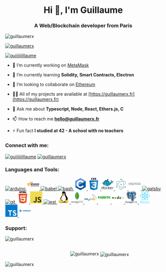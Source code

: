 <h1 align="center">Hi 👋, I'm Guillaume</h1>
<h3 align="center">A Web/Blockchain developer from Paris</h3>

<p align="left"> <img src="https://komarev.com/ghpvc/?username=guillaumerx&label=Profile%20views&color=000000&style=flat" alt="guillaumerx" /> </p>

<p align="left"> <a href="https://github.com/ryo-ma/github-profile-trophy"><img src="https://github-profile-trophy.vercel.app/?username=guillaumerx" alt="guillaumerx" /></a> </p>

<p align="left"> <a href="https://twitter.com/guiiiiiiillaume" target="blank"><img src="https://img.shields.io/twitter/follow/guiiiiiiillaume?logo=twitter&style=for-the-badge" alt="guiiiiiiillaume" /></a> </p>

- 🔭 I’m currently working on [MetaMask](https://github.com/MetaMask)

- 🌱 I’m currently learning **Solidity, Smart Contracts, Electron**

- 👯 I’m looking to collaborate on [Ethereum](https://github.com/topics/ethereum)

- 👨‍💻 All of my projects are available at [https://guillaumerx.fr](https://guillaumerx.fr)

- 💬 Ask me about **Typescript, Node, React, Ethers.js, C**

- 📫 How to reach me **hello@guillaumerx.fr**

- ⚡ Fun fact **I studied at 42 - A school with no teachers**

<h3 align="left">Connect with me:</h3>
<p align="left">
<a href="https://twitter.com/guiiiiiiillaume" target="blank"><img align="center" src="https://cdn.jsdelivr.net/npm/simple-icons@3.0.1/icons/twitter.svg" alt="guiiiiiiillaume" height="30" width="40" /></a>
<a href="https://linkedin.com/in/guillaumerx" target="blank"><img align="center" src="https://cdn.jsdelivr.net/npm/simple-icons@3.0.1/icons/linkedin.svg" alt="guillaumerx" height="30" width="40" /></a>
</p>

<h3 align="left">Languages and Tools:</h3>
<p align="left"> <a href="https://www.arduino.cc/" target="_blank"> <img src="https://cdn.worldvectorlogo.com/logos/arduino-1.svg" alt="arduino" width="40" height="40"/> </a> <a href="https://aws.amazon.com" target="_blank"> <img src="https://raw.githubusercontent.com/devicons/devicon/master/icons/amazonwebservices/amazonwebservices-original-wordmark.svg" alt="aws" width="40" height="40"/> </a> <a href="https://babeljs.io/" target="_blank"> <img src="https://www.vectorlogo.zone/logos/babeljs/babeljs-icon.svg" alt="babel" width="40" height="40"/> </a> <a href="https://www.gnu.org/software/bash/" target="_blank"> <img src="https://www.vectorlogo.zone/logos/gnu_bash/gnu_bash-icon.svg" alt="bash" width="40" height="40"/> </a> <a href="https://www.cprogramming.com/" target="_blank"> <img src="https://raw.githubusercontent.com/devicons/devicon/master/icons/c/c-original.svg" alt="c" width="40" height="40"/> </a> <a href="https://www.w3schools.com/css/" target="_blank"> <img src="https://raw.githubusercontent.com/devicons/devicon/master/icons/css3/css3-original-wordmark.svg" alt="css3" width="40" height="40"/> </a> <a href="https://www.docker.com/" target="_blank"> <img src="https://raw.githubusercontent.com/devicons/devicon/master/icons/docker/docker-original-wordmark.svg" alt="docker" width="40" height="40"/> </a> <a href="https://www.electronjs.org" target="_blank"> <img src="https://raw.githubusercontent.com/devicons/devicon/master/icons/electron/electron-original.svg" alt="electron" width="40" height="40"/> </a> <a href="https://expressjs.com" target="_blank"> <img src="https://raw.githubusercontent.com/devicons/devicon/master/icons/express/express-original-wordmark.svg" alt="express" width="40" height="40"/> </a> <a href="https://www.gatsbyjs.com/" target="_blank"> <img src="https://www.vectorlogo.zone/logos/gatsbyjs/gatsbyjs-icon.svg" alt="gatsby" width="40" height="40"/> </a> <a href="https://git-scm.com/" target="_blank"> <img src="https://www.vectorlogo.zone/logos/git-scm/git-scm-icon.svg" alt="git" width="40" height="40"/> </a> <a href="https://www.w3.org/html/" target="_blank"> <img src="https://raw.githubusercontent.com/devicons/devicon/master/icons/html5/html5-original-wordmark.svg" alt="html5" width="40" height="40"/> </a> <a href="https://developer.mozilla.org/en-US/docs/Web/JavaScript" target="_blank"> <img src="https://raw.githubusercontent.com/devicons/devicon/master/icons/javascript/javascript-original.svg" alt="javascript" width="40" height="40"/> </a> <a href="https://jestjs.io" target="_blank"> <img src="https://www.vectorlogo.zone/logos/jestjsio/jestjsio-icon.svg" alt="jest" width="40" height="40"/> </a> <a href="https://www.linux.org/" target="_blank"> <img src="https://raw.githubusercontent.com/devicons/devicon/master/icons/linux/linux-original.svg" alt="linux" width="40" height="40"/> </a> <a href="https://www.mongodb.com/" target="_blank"> <img src="https://raw.githubusercontent.com/devicons/devicon/master/icons/mongodb/mongodb-original-wordmark.svg" alt="mongodb" width="40" height="40"/> </a> <a href="https://www.mysql.com/" target="_blank"> <img src="https://raw.githubusercontent.com/devicons/devicon/master/icons/mysql/mysql-original-wordmark.svg" alt="mysql" width="40" height="40"/> </a> <a href="https://www.nginx.com" target="_blank"> <img src="https://raw.githubusercontent.com/devicons/devicon/master/icons/nginx/nginx-original.svg" alt="nginx" width="40" height="40"/> </a> <a href="https://nodejs.org" target="_blank"> <img src="https://raw.githubusercontent.com/devicons/devicon/master/icons/nodejs/nodejs-original-wordmark.svg" alt="nodejs" width="40" height="40"/> </a> <a href="https://www.postgresql.org" target="_blank"> <img src="https://raw.githubusercontent.com/devicons/devicon/master/icons/postgresql/postgresql-original-wordmark.svg" alt="postgresql" width="40" height="40"/> </a> <a href="https://reactjs.org/" target="_blank"> <img src="https://raw.githubusercontent.com/devicons/devicon/master/icons/react/react-original-wordmark.svg" alt="react" width="40" height="40"/> </a> <a href="https://www.typescriptlang.org/" target="_blank"> <img src="https://raw.githubusercontent.com/devicons/devicon/master/icons/typescript/typescript-original.svg" alt="typescript" width="40" height="40"/> </a> <a href="https://webpack.js.org" target="_blank"> <img src="https://raw.githubusercontent.com/devicons/devicon/d00d0969292a6569d45b06d3f350f463a0107b0d/icons/webpack/webpack-original-wordmark.svg" alt="webpack" width="40" height="40"/> </a> </p>

<h3 align="left">Support:</h3>
<p><a href="https://www.buymeacoffee.com/guillaumerx"> <img align="left" src="https://cdn.buymeacoffee.com/buttons/v2/default-yellow.png" height="50" width="210" alt="guillaumerx" /></a></p><br><br>

<p><img align="left" src="https://github-readme-stats.vercel.app/api/top-langs?username=guillaumerx&show_icons=true&locale=en&layout=compact" alt="guillaumerx" /></p>

<p>&nbsp;<img align="center" src="https://github-readme-stats.vercel.app/api?username=guillaumerx&show_icons=true&theme=dark&locale=en" alt="guillaumerx" /></p>

<p><img align="center" src="https://github-readme-streak-stats.herokuapp.com/?user=guillaumerx&theme=dark" alt="guillaumerx" /></p>

